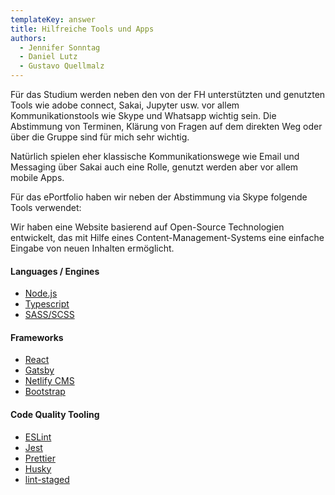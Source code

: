 ```yaml
---
templateKey: answer
title: Hilfreiche Tools und Apps
authors:
  - Jennifer Sonntag
  - Daniel Lutz
  - Gustavo Quellmalz
---
```

Für das Studium werden neben den von der FH unterstützten und genutzten Tools wie adobe connect, Sakai, Jupyter usw. vor allem Kommunikationstools wie Skype und Whatsapp wichtig sein. Die Abstimmung von Terminen, Klärung von Fragen auf dem direkten Weg oder über die Gruppe sind für mich sehr wichtig.

Natürlich spielen eher klassische Kommunikationswege wie Email und Messaging über Sakai auch eine Rolle, genutzt werden aber vor allem mobile Apps.

Für das ePortfolio haben wir neben der Abstimmung via Skype folgende Tools verwendet:

Wir haben eine Website basierend auf Open-Source Technologien entwickelt, das mit Hilfe eines Content-Management-Systems eine einfache Eingabe von neuen Inhalten ermöglicht.

#### Languages / Engines

* [Node.js](https://nodejs.org/en/)
* [Typescript](https://www.typescriptlang.org/)
* [SASS/SCSS](https://sass-lang.com/)

#### Frameworks

* [React](https://reactjs.org/)
* [Gatsby](https://www.gatsbyjs.org/)
* [Netlify CMS](https://www.netlifycms.org/)
* [Bootstrap](https://getbootstrap.com/)

#### Code Quality Tooling

* [ESLint](https://eslint.org/)
* [Jest](https://jestjs.io/)
* [Prettier](https://prettier.io/)
* [Husky](https://github.com/typicode/husky)
* [lint-staged](https://github.com/okonet/lint-staged)
